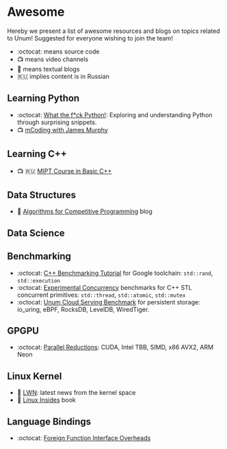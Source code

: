 # Awesome

Hereby we present a list of awesome resources and blogs on topics related to Unum!
Suggested for everyone wishing to join the team!

* :octocat: means source code
* :tv: means video channels
* :scroll: means textual blogs
* 🇷🇺 implies content is in Russian

## Learning Python

* :octocat: [What the f\*ck Python!](https://github.com/satwikkansal/wtfpython): Exploring and understanding Python through surprising snippets.
* :tv: [mCoding with James Murphy](https://www.youtube.com/c/mCodingWithJamesMurphy)

## Learning C++

* :tv: 🇷🇺 [MIPT Course in Basic C++](https://youtube.com/playlist?list=PL3BR09unfgciJ1_K_E914nohpiOiHnpsK)

## Data Structures

* 📜 [Algorithms for Competitive Programming](https://cp-algorithms.com/#data-structures) blog

## Data Science

## Benchmarking

* :octocat: [C++ Benchmarking Tutorial](https://github.com/ashvardanian/BenchmarkingTutorial) for Google toolchain: `std::rand`, `std::execution`
* :octocat: [Experimental Concurrency](https://github.com/s9w/experimental_concurrency) benchmarks for C++ STL concurrent primitives: `std::thread`, `std::atomic`, `std::mutex`
* :octocat: [Unum Cloud Serving Benchmark](https://github.com/unum-cloud/UCSB) for persistent storage: io_uring, eBPF, RocksDB, LevelDB, WiredTiger.

## GPGPU

* :octocat: [Parallel Reductions](https://github.com/unum-cloud/ParallelReductions): CUDA, Intel TBB, SIMD, x86 AVX2, ARM Neon

## Linux Kernel

* 📜 [LWN](https://lwn.net): latest news from the kernel space
* 📜 [Linux Insides](https://github.com/0xAX/linux-insides) book

## Language Bindings

* :octocat: [Foreign Function Interface Overheads](https://github.com/dyu/ffi-overhead)

